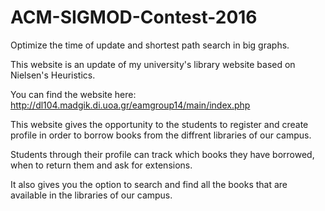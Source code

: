# ACM-SIGMOD-Contest-2016
Optimize the time of update and shortest path search in big graphs.

This website is an update of my university's library website based on Nielsen's Heuristics.

You can find the website here: http://dl104.madgik.di.uoa.gr/eamgroup14/main/index.php

This website gives the opportunity to the students to register and create profile in order to borrow books from the diffrent libraries of our campus.

Students through their profile can track which books they have borrowed, when to return them and ask for extensions.

It also gives you the option to search and find all the books that are available in the libraries of our campus.
